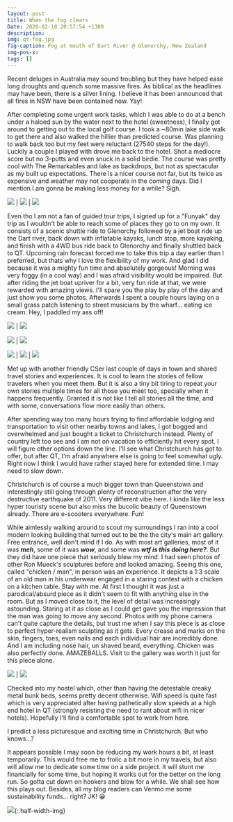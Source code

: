 ```yaml
---
layout: post
title: When the fog clears
Date: 2020-02-18 20:57:54 +1300
description:
img: qt-fog.jpg
fig-caption: Fog at mouth of Dart River @ Glenorchy, New Zealand
img-pos-x:
tags: []
---
```

Recent deluges in Australia may sound troubling but they have helped ease long droughts and quench some massive fires. As biblical as the headlines may have been, there is a silver lining. I believe it has been announced that all fires in NSW have been contained now. Yay!

After completing some urgent work tasks, which I was able to do at a bench under a haloed sun by the water next to the hotel (sweetness), I finally got around to getting out to the local golf course. I took a ~80min lake side walk to get there and also walked the hillier than predicted course. Was planning to walk back too but my feet were reluctant (27540 steps for the day!). Luckily a couple I played with drove me back to the hotel. Shot a mediocre score but no 3-putts and even snuck in a solid birdie. The course was pretty cool with The Remarkables and lake as backdrops, but not as spectacular as my built up expectations. There is a nicer course not far, but its twice as expensive and weather may not cooperate in the coming days. Did I mention I am gonna be making less money for a while? Sigh.

![]({{site.baseimgurl}}/qt-bench.jpg) | ![]({{site.baseimgurl}}/qt-halo.jpg) | ![]({{site.baseimgurl}}/qt-golf.jpg)

Even tho I am not a fan of guided tour trips, I signed up for a "Funyak" day trip as I wouldn't be able to reach some of places they go to on my own. It consists of a scenic shuttle ride to Glenorchy followed by a jet boat ride up the Dart river, back down with inflatable kayaks, lunch stop, more kayaking, and finish with a 4WD bus ride back to Glenorchy and finally shuttled back to QT. Upcoming rain forecast forced me to take this trip a day earlier than I preferred, but thats why I love the flexibility of my work. And glad I did because it was a mighty fun time and absolutely gorgeous! Morning was very foggy (in a cool way) and I was afraid visibility would be impaired. But after riding the jet boat upriver for a bit, very fun ride at that, we were rewarded with amazing views. I'll spare you the play by play of the day and just show you some photos. Afterwards I spent a couple hours laying on a small grass patch listening to street musicians by the wharf... eating ice cream. Hey, I paddled my ass off!

![]({{site.baseimgurl}}/qt-boat.jpg) | ![]({{site.baseimgurl}}/qt-dust.jpg)

 ![]({{site.baseimgurl}}/qt-dart.jpg) | ![]({{site.baseimgurl}}/qt-canyon.jpg)

![]({{site.baseimgurl}}/qt-funyak.jpg) | ![]({{site.baseimgurl}}/qt-rock.jpg) | ![]({{site.baseimgurl}}/qt-canyon-in.jpg)


Met up with another friendly CSer last couple of days in town and shared travel stories and experiences. It is cool to learn the stories of fellow travelers when you meet them. But it is also a tiny bit tiring to repeat your own stories multiple times for all those you meet too, specially when it happens frequently. Granted it is not like I tell all stories all the time, and with some, conversations flow more easily than others.

After spending way too many hours trying to find affordable lodging and transportation to visit other nearby towns and lakes, I got bogged and overwhelmed and just bought a ticket to Christchurch instead. Plenty of country left too see and I am not on vacation to efficiently hit every spot. I will figure other options down the line. I'll see what Christchurch has got to offer, but after QT, I'm afraid anywhere else is going to feel somewhat ugly. Right now I think I would have rather stayed here for extended time. I may need to slow down.

Christchurch is of course a much bigger town than Queenstown and interestingly still going through plenty of reconstruction after the very destructive earthquake of 2011. Very different vibe here. I kinda like the less hyper touristy scene but also miss the bucolic beauty of Queenstown already. There are e-scooters everywhere. Fun!

While aimlessly walking around to scout my surroundings I ran into a cool modern looking building that turned out to be the the city's main art gallery. Free entrance, well don't mind if I do. As with most art galleries, most of it was **_meh_**, some of it was **_wow_**, and some was **_wtf is this doing here?_**. But they did have one piece that seriously blew my mind. I had seen photos of other Ron Mueck's sculptures before and looked amazing. Seeing this one, called "chicken / man", in person was an experience. It depicts a 1:3 scale of an old man in his underwear engaged in a staring contest with a chicken on a kitchen table. Stay with me. At first I thought it was just a parodical/absurd piece as it didn't seem to fit with anything else in the room. But as I moved close to it, the level of detail was increasingly astounding. Staring at it as close as I could get gave you the impression that the man was going to move any second. Photos with my phone camera can't quite capture the details, but trust me when I say this piece is as close to perfect hyper-realism sculpting as it gets. Every crease and marks on the skin, fingers, toes, even nails and each individual hair are incredibly done. And I am including nose hair, un shaved beard, everything. Chicken was also perfectly done. AMAZEBALLS. Visit to the gallery was worth it just for this piece alone.

![]({{site.baseimgurl}}/chc-chicken-man.jpg) | ![]({{site.baseimgurl}}/chc-chicken-man-me.jpg)

Checked into my hostel which, other than having the detestable creaky metal bunk beds, seems pretty decent otherwise. Wifi speed is quite fast which is very appreciated after having pathetically slow speeds at a high end hotel in QT (strongly resisting the need to rant about wifi in nicer hotels). Hopefully I'll find a comfortable spot to work from here.

I predict a less picturesque and exciting time in Christchurch. But who knows...?

It appears possible I may soon be reducing my work hours a bit, at least temporarily. This would free me to frolic a bit more in my travels, but also will allow me to dedicate some time on a side project. It will stunt me financially for some time, but hoping it works out for the better on the long run. So gotta cut down on hookers and blow for a while. We shall see how this plays out. Besides, all my blog readers can Venmo me some sustainability funds... right? JK! 😀

![]({{site.baseimgurl}}/entertained.jpg){:.half-width-img}
